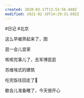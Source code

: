 ```yaml
---
created: 2020-03-17T13:53:56.848Z
modified: 2021-02-10T14:29:31.692Z
---
```

#日记 #北京

<!-- @timer "date":"Sat Jan 18 2020 07:19:18 GMT+0800 (CST)" -->

这么早被弄起来了，困

<!-- @timer "date":"Sat Jan 18 2020 10:50:49 GMT+0800 (CST)","duration":"about 4 hours" -->

逛一会儿宜家

<!-- @timer "date":"Sat Jan 18 2020 15:25:37 GMT+0800 (CST)","duration":"about 5 hours" -->

咳咳完事儿了，去军博逛逛

<!-- @timer "date":"Sat Jan 18 2020 15:33:27 GMT+0800 (CST)","duration":"8 minutes" -->

苏维埃式的建筑

<!-- @timer "date":"Sat Jan 18 2020 18:14:56 GMT+0800 (CST)","duration":"about 3 hours" -->

吃完饭往回走了:full_moon_with_face:

<!-- @timer "date":"Sat Jan 18 2020 21:28:32 GMT+0800 (CST)","duration":"about 3 hours" -->

歇会儿准备睡了，今天很开心
